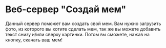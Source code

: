 # Веб-сервер "Создай мем"
Данный сервер поможет вам создать свой мем. Вам нужно загрузить фото, из которого вы хотите сделать мем, так же вы можете добавить текст снизу и/или сверху картинки. Потом вы сможете, нажав на кнопку, скачать ваш мем!
